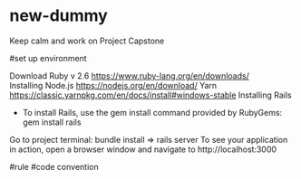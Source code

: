 # new-dummy
Keep calm and work on Project Capstone

#set up environment

Download Ruby v 2.6 https://www.ruby-lang.org/en/downloads/
<br/>
Installing Node.js https://nodejs.org/en/download/
Yarn https://classic.yarnpkg.com/en/docs/install#windows-stable
Installing Rails 
- To install Rails, use the gem install command provided by RubyGems: gem install rails 

Go to project terminal: 
bundle install
=> rails server
To see your application in action, open a browser window and navigate to http://localhost:3000

#rule
#code convention
#


